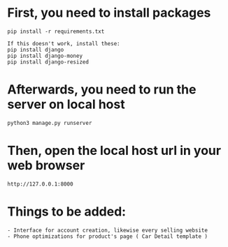 # First, you need to install packages

    pip install -r requirements.txt
 
    If this doesn't work, install these:
    pip install django
    pip install django-money
    pip install django-resized

# Afterwards, you need to run the server on local host

    python3 manage.py runserver

# Then, open the local host url in your web browser
    http://127.0.0.1:8000
    
    
# Things to be added:
    - Interface for account creation, likewise every selling website
    - Phone optimizations for product's page ( Car Detail template )
